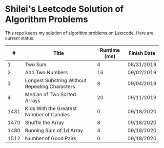 # Shilei's Leetcode Solution of Algorithm Problems
This repo keeps my solution of algorithm problems on Leetcode. Here are current
status:

|#|Title|Runtime (ms)|Finish Date|
|-|-----|------------|-----------|
|1|Two Sum|4|08/31/2019|
|2|Add Two Numbers|16|09/02/2019|
|3|Longest Substring Without Repeating Characters|8|09/04/2019|
|4|Median of Two Sorted Arrays|20|09/11/2019|
|1431|Kids With the Greatest Number of Candies|0|09/18/2020|
|1470|Shuffle the Array|8|09/18/2020|
|1480|Running Sum of 1d Array|4|09/18/2020|
|1512|Number of Good Pairs|0|09/18/2020|
